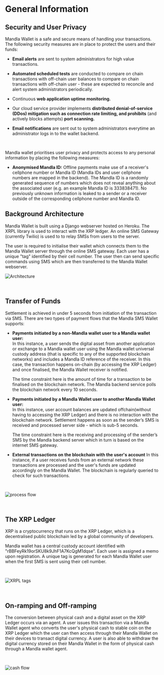 # General Information


## Security and User Privacy

Mandla Wallet is a safe and secure means of handling your transactions. The following security measures are in place to protect the users and their funds:

*  **Email alerts** are sent to system administrators for high value transactions.

* **Automated scheduled tests** are conducted to compare on chain transactions with off-chain user balances to compare on chain transactions with off-chain user - these are expected to reconcile and alert system administrators periodically.

* Continuous **web application uptime monitoring.**

* Our cloud service provider implements **distributed denial-of-service (DDos) mitigation
  such as connection rate limiting, and prohibits** (and actively blocks attempts) **port
  scanning.**

* **Email notifications** are sent out to system administrators everytime an administrator logs in to the wallet backend.

<br/>

Mandla wallet prioritises user privacy and protects access to any personal information by placing the following measures:
<br/>

* **Anonymised Mandla ID:** Offline payments make use of a receiver's cellphone number or Mandla ID (Mandla IDs and user cellphone numbers are mapped in the backend). The Mandla ID is a randomly generated sequence of numbers which does not reveal anything about the associated
  user (e.g. an example Mandla ID is 333838471). No previously unknown information is
  leaked to a sender or a receiver outside of the corresponding cellphone number and
  Mandla ID.

  

## Background Architecture

Mandla Wallet is built using a Django webserver hosted on Heroku. The XRPL library is used to interact with the XRP ledger. An online SMS Gateway (currently Twilio) is used to to relay SMSs from users to the server.

The user is required to initialise their wallet which connects them to the Mandla Wallet server through the online SMS gateway. Each user has a unique "tag" identified by their cell number. The user then can send specific commands using SMS which are then transferred to the Mandla Wallet webserver.


![Architecture](/images_mwoverview/Architecture_diagram.jpg)

<br/>

## Transfer of Funds

Settlement is achieved in under 5 seconds from initiation of the transaction via SMS.
There are two types of payment flows that the Mandla SMS Wallet supports:

- **Payments initiated by a non-Mandla wallet user to a Mandla wallet user:**  
  In this instance, a user sends the digital asset from another application or exchange to a
  Mandla wallet user using the Mandla wallet universal custody address (that is specific to any of the supported blockchain networks) and includes a Mandla ID reference of the receiver. In this case, the transaction happens on-chain (by accessing the XRP Ledger) and once finalised, the Mandla Wallet receiver is notified.

  The time constraint here is the amount of time for a transaction to be finalised on the blockchain network. The Mandla backend service polls the blockchain network every 10 seconds.

- **Payments initiated by a Mandla Wallet user to another Mandla Wallet user:**  
  In this instance, user account balances are updated offchain(without having to accessing the XRP Ledger) and there is no
  interaction with the blockchain network. Settlement happens as soon as the sender’s SMS is received and processed server side - which is sub-5 seconds.

  The time constraint here is the receiving and processing of the sender’s SMS by the Mandla backend server which in turn is based on the internet SMS gateway.

- **External transactions on the blockchain with the user's account**
  In this instance, if a user receives funds from an external network these transactions are processed and the user's funds are updated accordingly on the Mandla Wallet. The blockchain is regularly queried to check for such transactions.


<br/>

![process flow](/images_mwoverview/process_flow.jpg)

<br/>

## The XRP Ledger

XRP is a cryptocurrency that runs on the XRP Ledger, which is a decentralised public blockchain led by a global community of  developers.

Mandla wallet has a central custody account identified with "rBBFeyRk19orSKU8k9JhF1A7KcQgM1dqse". Each user is assigned a memo upon registration. A unique tag is generated for each Mandla Wallet user when the first SMS is sent using their cell number.

<br/>

![XRPL tags](/images_mwoverview/XRPL_tags.jpg)

<br/>

## On-ramping and Off-ramping

The conversion between physical cash and a digital asset on the XRP Ledger occurs via an agent. A user issues this transaction via a Mandla Wallet agent who converts the user's physical cash to stable coin on the XRP Ledger which the user can then access through their Mandla Wallet on their devices to transact digital currency. A user is also able to withdraw the digital currency stored on their Mandla Wallet in the form of physical cash through a Mandla wallet agent.

<br/>

![cash flow](/images_mwoverview/Cash_flow.jpg)
